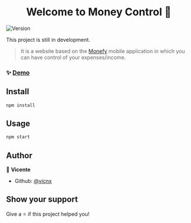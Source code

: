 <h1 align="center">Welcome to Money Control  👋</h1>
<p>
  <img alt="Version" src="https://img.shields.io/badge/version-0.4-blue.svg?cacheSeconds=2592000" />
</p>

This project is still in development.

> It is a website based on the [Monefy](https://monefy.me) mobile application in which you can have control of your expenses/income.

### ✨ [Demo](https://vicnx.github.io/MoneyControl_Firebase_React/)

## Install

```sh
npm install
```

## Usage

```sh
npm start
```

## Author

👤 **Vicente**

- Github: [@vicnx](https://github.com/vicnx)

## Show your support

Give a ⭐️ if this project helped you!
